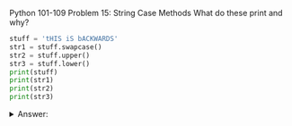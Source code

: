 Python 101-109
Problem 15: String Case Methods
What do these print and why?

```Python
stuff = 'tHIS iS bACKWARDS'
str1 = stuff.swapcase()
str2 = stuff.upper()
str3 = stuff.lower()
print(stuff)
print(str1)
print(str2)
print(str3)
```

<details>
<summary>Answer:</summary>

The output will be:
```
tHIS iS bACKWARDS
ThIs Is Backwards
THIS IS BACKWARDS
this is backwards
```

The `print(stuff)` statement prints the original string without modification. The `.swapcase()` method returns a new string with the case of each character swapped. The `.upper()` method returns a new string with all characters converted to uppercase. The `.lower()` method returns a new string with all characters converted to lowercase.

</details>